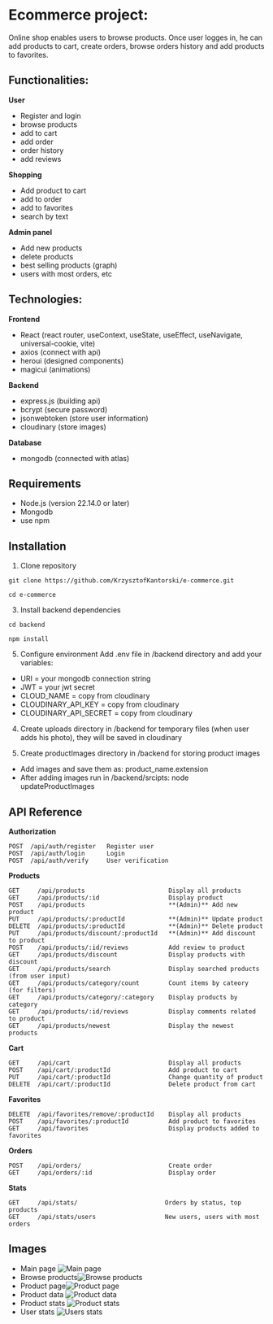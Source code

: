 # Ecommerce project:

Online shop enables users to browse products. 
Once user logges in, he can add products to cart, create orders, browse orders history 
and add products to favorites. 


## Functionalities:

**User** 
  - Register and login 
  - browse products
  - add to cart 
  - add order 
  - order history 
  - add reviews

**Shopping** 
  - Add product to cart 
  - add to order 
  - add to favorites 
  - search by text

**Admin panel** 
  - Add new products 
  - delete products 
  - best selling products (graph) 
  - users with most orders, etc


## Technologies:

**Frontend** 
  - React (react router, useContext, useState, useEffect, useNavigate, universal-cookie, vite) 
  - axios (connect with api)
  - heroui (designed components)
  - magicui (animations)

**Backend**
  - express.js (building api) 
  - bcrypt (secure password)
  - jsonwebtoken (store user information)
  - cloudinary (store images)

**Database**
  - mongodb (connected with atlas)


## Requirements
  - Node.js (version 22.14.0 or later)
  - Mongodb
  - use npm


## Installation

  1. Clone repository
     
    git clone https://github.com/KrzysztofKantorski/e-commerce.git
    
    cd e-commerce

  3. Install backend dependencies
     
    cd backend
  
    npm install
  
  5. Configure environment
  Add .env file in /backend directory and add your variables:
  - URI = your mongodb connection string
  - JWT = your jwt secret
  - CLOUD_NAME = copy from cloudinary
  - CLOUDINARY_API_KEY = copy from cloudinary
  - CLOUDINARY_API_SECRET = copy from cloudinary

  4. Create uploads directory in /backend for temporary files (when user adds his photo), 
  they will be saved in cloudinary

  5. Create productImages directory in /backend for storing product images 
  - Add images and save them as: product_name.extension
  - After adding images run in /backend/srcipts: 
  node updateProductImages

## API Reference

**Authorization**
   
    POST  /api/auth/register   Register user 
    POST  /api/auth/login      Login 
    POST  /api/auth/verify     User verification 

**Products**
   
    GET     /api/products                       Display all products 
    GET     /api/products/:id                   Display product
    POST    /api/products                       **(Admin)** Add new product 
    PUT     /api/products/:productId            **(Admin)** Update product 
    DELETE  /api/products/:productId            **(Admin)** Delete product 
    PUT     /api/products/discount/:productId   **(Admin)** Add discount to product 
    POST    /api/products/:id/reviews           Add review to product  
    GET     /api/products/discount              Display products with discount 
    GET     /api/products/search                Display searched products (from user input) 
    GET     /api/products/category/count        Count items by cateory (for filters) 
    GET     /api/products/category/:category    Display products by category 
    GET     /api/products/:id/reviews           Display comments related to product 
    GET     /api/products/newest                Display the newest products 
    
**Cart**
      
    GET     /api/cart                           Display all products 
    POST    /api/cart/:productId                Add product to cart
    PUT     /api/cart/:productId                Change quantity of product
    DELETE  /api/cart/:productId                Delete product from cart

**Favorites**
      
    DELETE  /api/favorites/remove/:productId    Display all products 
    POST    /api/favorites/:productId           Add product to favorites
    GET     /api/favorites                      Display products added to favorites

**Orders**
      
    POST    /api/orders/                        Create order
    GET     /api/orders/:id                     Display order

**Stats**
      
    GET     /api/stats/                        Orders by status, top products
    GET     /api/stats/users                   New users, users with most orders
  

## Images
  - Main page ![Main page](https://github.com/KrzysztofKantorski/e-commerce/blob/main/images/main_page.png)
  - Browse products![Browse products](https://github.com/KrzysztofKantorski/e-commerce/blob/main/images/browse_products.png)
  - Product page![Product page](https://github.com/KrzysztofKantorski/e-commerce/blob/main/images/product_details.png)
  - Product data ![Product data](https://github.com/KrzysztofKantorski/e-commerce/blob/main/images/product_data.png)
  - Product stats ![Product stats](https://github.com/KrzysztofKantorski/e-commerce/blob/main/images/dashbord.png)
  - User stats ![Users stats](https://github.com/KrzysztofKantorski/e-commerce/blob/main/images/dashbord_users.png)



    
